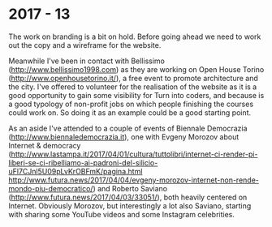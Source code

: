 # 2017 - 13

The work on branding is a bit on hold. Before going ahead we need to work out the copy and a wireframe for the website.

Meanwhile I've been in contact with Bellissimo (http://www.bellissimo1998.com) as they are working on Open House Torino (http://www.openhousetorino.it/), a free event to promote architecture and the city. I've offered to volunteer for the realisation of the website as it is a good opportunity to gain some visibility for Turn into coders, and because is a good typology of non-profit jobs on which people finishing the courses could work on. So doing it as an example could be a good starting point.

As an aside I've attended to a couple of events of Biennale Democrazia (http://www.biennaledemocrazia.it), one with Evgeny Morozov about Internet & democracy (http://www.lastampa.it/2017/04/01/cultura/tuttolibri/internet-ci-render-pi-liberi-se-ci-ribelliamo-ai-padroni-del-silicio-uFl7CJnl5U09pLvKrOBFmK/pagina.html http://www.futura.news/2017/04/04/evgeny-morozov-internet-non-rende-mondo-piu-democratico/) and Roberto Saviano (http://www.futura.news/2017/04/03/33051/), both heavily centered on Internet. Obviously Morozov, but interestingly a lot also Saviano, starting with sharing some YouTube videos and some Instagram celebrities.
